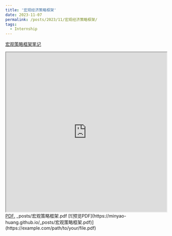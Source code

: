 ```yaml
---
title: '宏观经济策略框架'
date: 2023-11-07
permalink: /posts/2023/11/宏观经济策略框架/
tags:
  - Internship
---
```


[宏观策略框架笔记](../assets/宏观策略框架.pdf)
<iframe src="https://minyao-huang.github.io/_images/宏观策略框架_00.png" width="100%" height="500"></iframe>
<a href="https://minyao-huang.github.io/_posts/宏观策略框架.pdf" target="_blank">PDF.</a>
_posts/宏观策略框架.pdf
[![预览PDF](https://minyao-huang.github.io/_posts/宏观策略框架.pdf)](https://example.com/path/to/your/file.pdf)

